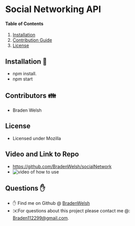 # Social Networking API
#### Table of Contents
1. [Installation](#install)
2. [Contribution Guide](#contributions)
3. [License](#license)

## Installation 💾
* npm install.
* npm start

## Contributors 👪
* Braden Welsh

## License
* Licensed under Mozilla

## Video and Link to Repo
* <a href="https://github.com/BradenWelsh/socialNetwork" rel="nofollow">https://github.com/BradenWelsh/socialNetwork</a>
* <img src="./img/gif.gif" alt="video of how to use">

## Questions ✋
* ✋ Find me on Github @ [BradenWelsh](http://github.com/BradenWelsh)
* ✉️For questions about this project please contact me @: Braden112299@gmail.com.
